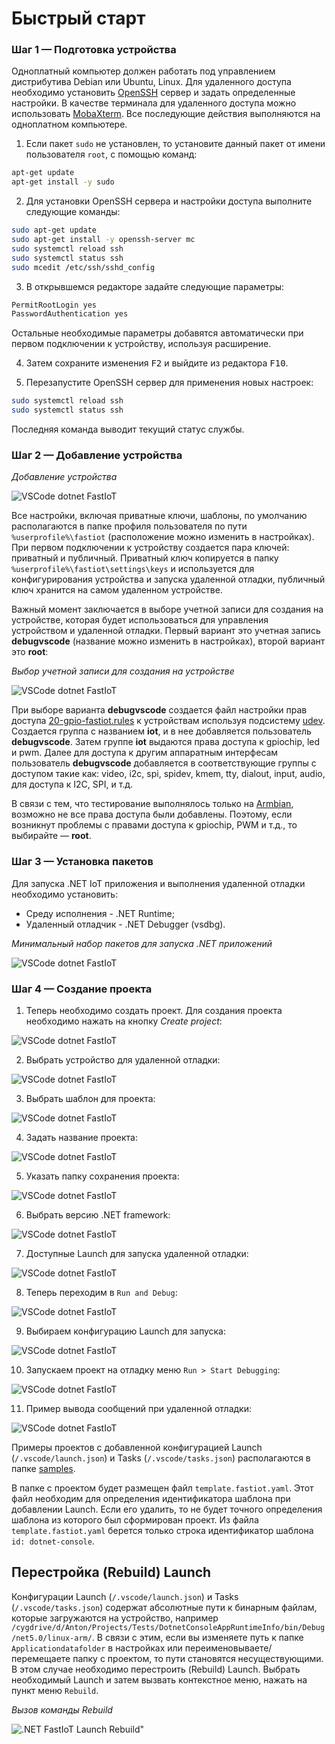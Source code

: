 # Быстрый старт

### Шаг 1 — Подготовка устройства

Одноплатный компьютер должен работать под управлением дистрибутива Debian или Ubuntu, Linux. Для удаленного доступа необходимо установить [OpenSSH](https://ubuntu.com/server/docs/service-openssh "Service - OpenSSH Ubuntu") сервер и задать определенные настройки. В качестве терминала для удаленного доступа можно использовать [MobaXterm](https://mobaxterm.mobatek.net/download.html "MobaXterm Xserver with SSH, telnet, RDP, VNC and X11"). Все последующие действия выполняются на одноплатном компьютере.

1. Если пакет `sudo` не установлен, то установите данный пакет от имени пользователя `root`, с помощью команд:

```bash
apt-get update
apt-get install -y sudo
```

2. Для установки OpenSSH сервера и настройки доступа выполните следующие команды:

```bash
sudo apt-get update
sudo apt-get install -y openssh-server mc
sudo systemctl reload ssh
sudo systemctl status ssh
sudo mcedit /etc/ssh/sshd_config
```

3. В открывшемся редакторе задайте следующие параметры:

```bash
PermitRootLogin yes
PasswordAuthentication yes
```

Остальные необходимые параметры добавятся автоматически при первом подключении к устройству, используя расширение.

4. Затем сохраните изменения <kbd>F2</kbd> и выйдите  из редактора <kbd>F10</kbd>.

5. Перезапустите OpenSSH сервер для применения новых настроек:

```bash
sudo systemctl reload ssh
sudo systemctl status ssh
```

Последняя команда выводит текущий статус службы.

### Шаг 2 — Добавление устройства

*Добавление устройства*

![VSCode dotnet FastIoT](vscode-dotnet-fastiot-add-device.png)

Все настройки, включая приватные ключи, шаблоны, по умолчанию располагаются в папке профиля пользователя по пути `%userprofile%\fastiot` (расположение можно изменить в настройках). При первом подключении к устройству создается пара ключей: приватный и публичный. Приватный ключ копируется в папку `%userprofile%\fastiot\settings\keys` и используется для конфигурирования устройства и запуска удаленной отладки, публичный ключ хранится на самом удаленном устройстве.

Важный момент заключается в выборе учетной записи для создания на устройстве, которая будет использоваться для управления устройством и удаленной отладки. Первый вариант это учетная запись **debugvscode** (название можно изменить в настройках), второй вариант это **root**:

*Выбор учетной записи для создания на устройстве*

![VSCode dotnet FastIoT](vscode-dotnet-fastiot-select-account.png)

При выборе варианта **debugvscode** создаетcя файл настройки прав доступа [20-gpio-fastiot.rules](/linux/config/20-gpio-fastiot.rules "20-gpio-fastiot.rules") к устройствам используя подсистему [udev](https://ru.wikipedia.org/wiki/Udev "udev"). Создается группа с названием **iot**, и в нее добавляется пользователь **debugvscode**. Затем группе **iot** выдаются права доступа к gpiochip, led и pwm. Далее для доступа к другим аппаратным интерфесам пользователь **debugvscode** добавляется в соответствующие группы с доступом такие как: video, i2c, spi, spidev, kmem, tty, dialout, input, audio, для доступа к I2C, SPI, и т.д. 

В связи с тем, что тестирование выполнялось только на [Armbian](https://www.armbian.com/ "Armbian – Linux for ARM development boards"), возможно не все права доступа были добавлены. Поэтому, если возникнут проблемы с правами доступа к gpiochip, PWM и т.д., то выбирайте — **root**.

### Шаг 3 — Установка пакетов

Для запуска .NET IoT приложения и выполнения удаленной отладки необходимо установить:

- Среду исполнения - .NET Runtime;
- Удаленный отладчик - .NET Debugger (vsdbg).

*Минимальный набор пакетов для запуска .NET приложений*

![VSCode dotnet FastIoT](vscode-dotnet-fastiot-package.png)

### Шаг 4 — Создание проекта

1. Теперь необходимо создать проект. Для создания проекта необходимо нажать на кнопку *Create project*:

![VSCode dotnet FastIoT](vscode-dotnet-fastiot-create-project-1.png)

2. Выбрать устройство для удаленной отладки:

![VSCode dotnet FastIoT](vscode-dotnet-fastiot-create-project-2.png)

3. Выбрать шаблон для проекта:

![VSCode dotnet FastIoT](vscode-dotnet-fastiot-create-project-3.png)

4. Задать название проекта:

![VSCode dotnet FastIoT](vscode-dotnet-fastiot-create-project-4.png)

5. Указать папку сохранения проекта:

![VSCode dotnet FastIoT](vscode-dotnet-fastiot-create-project-5.png)

6. Выбрать версию .NET framework:

![VSCode dotnet FastIoT](vscode-dotnet-fastiot-create-project-6.png)

7. Доступные Launch для запуска удаленной отладки:

![VSCode dotnet FastIoT](vscode-dotnet-fastiot-create-project-7.png)

8. Теперь переходим в `Run and Debug`:

![VSCode dotnet FastIoT](vscode-dotnet-fastiot-create-project-8.png)

9. Выбираем конфигурацию Launch для запуска:

![VSCode dotnet FastIoT](vscode-dotnet-fastiot-create-project-9.png)

10. Запускаем проект на отладку меню `Run > Start Debugging`:

![VSCode dotnet FastIoT](vscode-dotnet-fastiot-create-project-10.png)

11. Пример вывода сообщений при удаленной отладки:

![VSCode dotnet FastIoT](vscode-dotnet-fastiot-create-project-11.png)

Примеры проектов с добавленной конфигурацией Launch (`/.vscode/launch.json`) и Tasks (`/.vscode/tasks.json`) располагаются в папке [samples](/samples/).

В папке с проектом будет размещен файл `template.fastiot.yaml`. Этот файл необходим для определения идентификатора шаблона при добавлении Launch. Если его удалить, то не будет точного определения шаблона из которого был сформирован проект. Из файла `template.fastiot.yaml` берется только строка идентификатор шаблона `id: dotnet-console`.

## Перестройка (Rebuild) Launch

Конфигурации Launch (`/.vscode/launch.json`) и Tasks (`/.vscode/tasks.json`) содержат абсолютные пути к бинарным файлам, которые загружаются на устройство, например `/cygdrive/d/Anton/Projects/Tests/DotnetConsoleAppRuntimeInfo/bin/Debug/net5.0/linux-arm/`. В связи с этим, если вы изменяете путь к папке `Applicationdatafolder` в настройках или переименовываете/перемещаете папку с проектом, то пути становятся несуществующими. В этом случае необходимо перестроить (Rebuild) Launch. Выбрать необходимый Launch и затем вызвать контекстное меню, нажать на пункт меню `Rebuild`.

*Вызов команды Rebuild*

![.NET FastIoT Launch Rebuild"](vscode-dotnet-fastiot-rebuild.png "Launch Rebuild")
